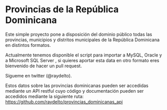 # Provincias de la República Dominicana

Este simple proyecto pone a disposición del dominio público todas las provincias, municipios y distritos municipales de la República Dominicana en distintos formatos.

Actualmente tenemos disponible el script  para importar a MySQL, Oracle y a Microsoft SQL Server , si quieres aportar esta data en otro formato eres bienvenido de hacer un pull request.

Sígueme en twitter (@raydelto).  

Estos datos sobre las provincias dominicanas pueden ser accedidas mediante un API restful cuyo código y documentación pueden ser accedidos mediante la siguiente ruta: https://github.com/raydelto/provincias_dominicanas_api

